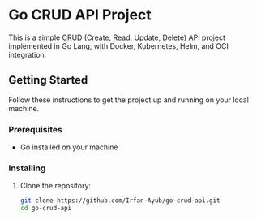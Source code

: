 # Go CRUD API Project

This is a simple CRUD (Create, Read, Update, Delete) API project implemented in Go Lang, with Docker, Kubernetes, Helm, and OCI integration.

## Getting Started

Follow these instructions to get the project up and running on your local machine.

### Prerequisites

- Go installed on your machine

### Installing

1. Clone the repository:
   ```bash
   git clone https://github.com/Irfan-Ayub/go-crud-api.git
   cd go-crud-api

